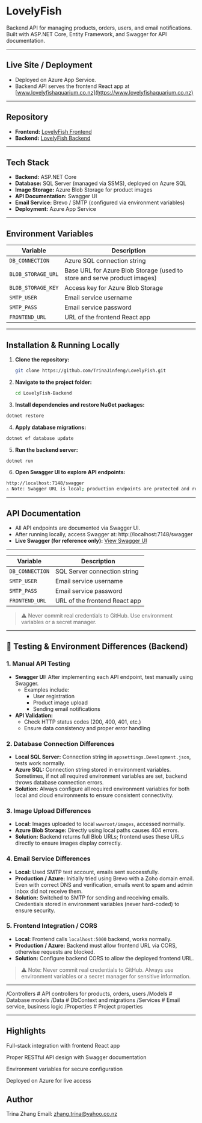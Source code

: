 # LovelyFish

Backend API for managing products, orders, users, and email notifications.
Built with ASP.NET Core, Entity Framework, and Swagger for API documentation.

---

## Live Site / Deployment
- Deployed on Azure App Service.
- Backend API serves the frontend React app at [www.lovelyfishaquarium.co.nz](https://www.lovelyfishaquarium.co.nz)

---

## Repository
- **Frontend:** [LovelyFish Frontend](https://github.com/trinazhang2024/LovelyFish)
- **Backend:** [LovelyFish Backend](https://github.com/TrinaJinfeng/LovelyFish.git)


---

## Tech Stack
- **Backend:** ASP.NET Core  
- **Database:** SQL Server (managed via SSMS), deployed on Azure SQL  
- **Image Storage:** Azure Blob Storage for product images  
- **API Documentation:** Swagger UI  
- **Email Service:** Brevo / SMTP (configured via environment variables)  
- **Deployment:** Azure App Service  

---

## Environment Variables
| Variable | Description |
|----------|-------------|
| `DB_CONNECTION` | Azure SQL connection string |
| `BLOB_STORAGE_URL` | Base URL for Azure Blob Storage (used to store and serve product images) |
| `BLOB_STORAGE_KEY` | Access key for Azure Blob Storage |
| `SMTP_USER` | Email service username |
| `SMTP_PASS` | Email service password |
| `FRONTEND_URL` | URL of the frontend React app |


---

## Installation & Running Locally

1. **Clone the repository:**
    ```bash
    git clone https://github.com/TrinaJinfeng/LovelyFish.git

2. **Navigate to the project folder:**
   ```bash
   cd LovelyFish-Backend

3. **Install dependencies and restore NuGet packages:**
  ```bash
  dotnet restore
```

4. **Apply database migrations:**
  ```bash
  dotnet ef database update
```

5. **Run the backend server:**
  ```bash
  dotnet run
```

6. **Open Swagger UI to explore API endpoints:**
  ```bash
  http://localhost:7148/swagger
  ⚠️ Note: Swagger URL is local; production endpoints are protected and require authentication.
```
---

## API Documentation

- All API endpoints are documented via Swagger UI.
- After running locally, access Swagger at:
  http://localhost:7148/swagger
- **Live Swagger (for reference only):**
  [View Swagger UI](https://lovelyfish-backend-esgtdkf7h0e2ambg.australiaeast-01.azurewebsites.net/swagger/index.html)
---

| Variable        | Description                   |
| --------------- | ----------------------------- |
| `DB_CONNECTION` | SQL Server connection string  |
| `SMTP_USER`     | Email service username        |
| `SMTP_PASS`     | Email service password        |
| `FRONTEND_URL`  | URL of the frontend React app |
> ⚠️ Never commit real credentials to GitHub. Use environment variables or a secret manager.
---

## 🧪 Testing & Environment Differences (Backend)

### 1. Manual API Testing
- **Swagger UI:** After implementing each API endpoint, test manually using Swagger.
  - Examples include: 
    - User registration
    - Product image upload
    - Sending email notifications
- **API Validation:** 
  - Check HTTP status codes (200, 400, 401, etc.)
  - Ensure data consistency and proper error handling

### 2. Database Connection Differences
- **Local SQL Server:** Connection string in `appsettings.Development.json`, tests work normally.
- **Azure SQL:** Connection string stored in environment variables. Sometimes, if not all required environment variables are set, backend throws database connection errors.
- **Solution:** Always configure all required environment variables for both local and cloud environments to ensure consistent connectivity.

### 3. Image Upload Differences
- **Local:** Images uploaded to local `wwwroot/images`, accessed normally.
- **Azure Blob Storage:** Directly using local paths causes 404 errors.
- **Solution:** Backend returns full Blob URLs; frontend uses these URLs directly to ensure images display correctly.

### 4. Email Service Differences
- **Local:** Used SMTP test account, emails sent successfully.
- **Production / Azure:** Initially tried using Brevo with a Zoho domain email. Even with correct DNS and verification, emails went to spam and admin inbox did not receive them.
- **Solution:** Switched to SMTP for sending and receiving emails. Credentials stored in environment variables (never hard-coded) to ensure security.

### 5. Frontend Integration / CORS
- **Local:** Frontend calls `localhost:5000` backend, works normally.
- **Production / Azure:** Backend must allow frontend URL via CORS, otherwise requests are blocked.
- **Solution:** Configure backend CORS to allow the deployed frontend URL.

> ⚠️ Note: Never commit real credentials to GitHub. Always use environment variables or a secret manager for sensitive information.

---
/Controllers   # API controllers for products, orders, users
/Models        # Database models
/Data          # DbContext and migrations
/Services      # Email service, business logic
/Properties    # Project properties

---
## Highlights

Full-stack integration with frontend React app

Proper RESTful API design with Swagger documentation

Environment variables for secure configuration

Deployed on Azure for live access

## Author

Trina Zhang
Email: zhang.trina@yahoo.co.nz
